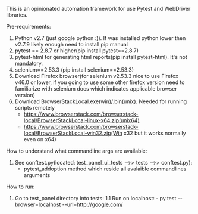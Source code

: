 This is an opinionated automation framework for use Pytest and WebDriver libraries.

Pre-requirements:
1. Python v2.7 (just google python :)).
If was installed python lower then v2.7.9 likely enough need to install pip manual
2. pytest == 2.8.7 or higher(pip install pytest==2.8.7)
3. pytest-html for generating html reports(pip install pytest-html). It's not mandatory.
4. selenium==2.53.3 (pip install selenium==2.53.3)
5. Download Firefox browser(for selenium v2.53.3 nice to use Firefox v46.0 or lower,
                            if you going to use some other firefox version need to familiarize with selenium
                            docs which indicates applicable browser version)
6. Download BrowserStackLocal.exe(win)/.bin(unix). Needed for running scripts remotely
    - https://www.browserstack.com/browserstack-local/BrowserStackLocal-linux-x64.zip(unix64)
    - https://www.browserstack.com/browserstack-local/BrowserStackLocal-win32.zip(Win x32 but it works normally even on x64)

How to understand what commandline args are available:
1. See conftest.py(located: test_panel_ui_tests -->> tests -->> conftest.py):
    - pytest_addoption method which reside all avalaible commandlines arguments

How to run:
1. Go to test_panel directory into tests:
    1.1 Run on localhost:
       - py.test --browser=localhost --url=http://google.com/
